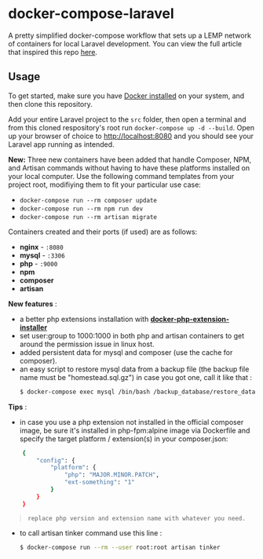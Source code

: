 # docker-compose-laravel
A pretty simplified docker-compose workflow that sets up a LEMP network of containers for local Laravel development. You can view the full article that inspired this repo [here](https://medium.com/@aschmelyun).


## Usage

To get started, make sure you have [Docker installed](https://docs.docker.com/docker-for-mac/install/) on your system, and then clone this repository.

Add your entire Laravel project to the `src` folder, then open a terminal and from this cloned respository's root run `docker-compose up -d --build`. Open up your browser of choice to [http://localhost:8080](http://localhost:8080) and you should see your Laravel app running as intended. 

**New:** Three new containers have been added that handle Composer, NPM, and Artisan commands without having to have these platforms installed on your local computer. Use the following command templates from your project root, modifiying them to fit your particular use case:

- `docker-compose run --rm composer update`
- `docker-compose run --rm npm run dev`
- `docker-compose run --rm artisan migrate` 

Containers created and their ports (if used) are as follows:

- **nginx** - `:8080`
- **mysql** - `:3306`
- **php** - `:9000`
- **npm**
- **composer**
- **artisan**

**New features** :
- a better php extensions installation with **[docker-php-extension-installer](https://github.com/mlocati/docker-php-extension-installer)**
- set user:group to 1000:1000 in both php and artisan containers to get around the permission issue in linux host.
- added persistent data for mysql and composer (use the cache for composer).
- an easy script to restore mysql data from a backup file (the backup file name must be "homestead.sql.gz") in case you got one, call it like that : 
    ```sh
    $ docker-compose exec mysql /bin/bash /backup_database/restore_database.sh
    ```

**Tips** :
- in case you use a php extension not installed in the official composer image, be sure it's installed in php-fpm:alpine image via Dockerfile and specify the target platform / extension(s) in your composer.json:
```sh
    {
        "config": {
            "platform": {
                "php": "MAJOR.MINOR.PATCH",
                "ext-something": "1"
            }
        }
    }
```

>     replace php version and extension name with whatever you need.


- to call artisan tinker command use this line :

    ```sh
    $ docker-compose run --rm --user root:root artisan tinker 
    ```


